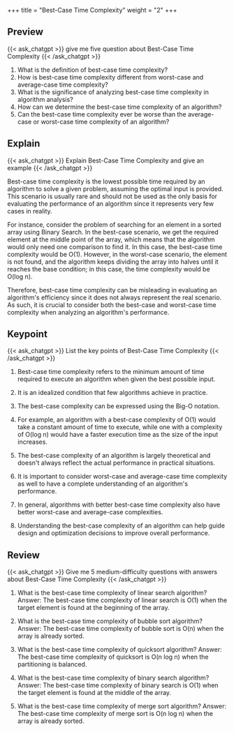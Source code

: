 +++
title = "Best-Case Time Complexity"
weight = "2"
+++
## Preview
{{< ask_chatgpt >}}
give me five question about Best-Case Time Complexity
{{< /ask_chatgpt >}}



1. What is the definition of best-case time complexity?
2. How is best-case time complexity different from worst-case and average-case time complexity?
3. What is the significance of analyzing best-case time complexity in algorithm analysis?
4. How can we determine the best-case time complexity of an algorithm?
5. Can the best-case time complexity ever be worse than the average-case or worst-case time complexity of an algorithm?   

## Explain
{{< ask_chatgpt >}}
Explain Best-Case Time Complexity and give an example
{{< /ask_chatgpt >}}



Best-case time complexity is the lowest possible time required by an algorithm to solve a given problem, assuming the optimal input is provided. This scenario is usually rare and should not be used as the only basis for evaluating the performance of an algorithm since it represents very few cases in reality. 

For instance, consider the problem of searching for an element in a sorted array using Binary Search. In the best-case scenario, we get the required element at the middle point of the array, which means that the algorithm would only need one comparison to find it. In this case, the best-case time complexity would be O(1). However, in the worst-case scenario, the element is not found, and the algorithm keeps dividing the array into halves until it reaches the base condition; in this case, the time complexity would be O(log n). 

Therefore, best-case time complexity can be misleading in evaluating an algorithm's efficiency since it does not always represent the real scenario. As such, it is crucial to consider both the best-case and worst-case time complexity when analyzing an algorithm's performance.   

## Keypoint
{{< ask_chatgpt >}}
List the key points of Best-Case Time Complexity
{{< /ask_chatgpt >}}



1. Best-case time complexity refers to the minimum amount of time required to execute an algorithm when given the best possible input.

2. It is an idealized condition that few algorithms achieve in practice.

3. The best-case complexity can be expressed using the Big-O notation.

4. For example, an algorithm with a best-case complexity of O(1) would take a constant amount of time to execute, while one with a complexity of O(log n) would have a faster execution time as the size of the input increases.

5. The best-case complexity of an algorithm is largely theoretical and doesn't always reflect the actual performance in practical situations.

6. It is important to consider worst-case and average-case time complexity as well to have a complete understanding of an algorithm's performance.

7. In general, algorithms with better best-case time complexity also have better worst-case and average-case complexities.

8. Understanding the best-case complexity of an algorithm can help guide design and optimization decisions to improve overall performance.   

## Review
{{< ask_chatgpt >}}
Give me 5 medium-difficulty questions with answers about Best-Case Time Complexity
{{< /ask_chatgpt >}}



1. What is the best-case time complexity of linear search algorithm?
Answer: The best-case time complexity of linear search is O(1) when the target element is found at the beginning of the array.

2. What is the best-case time complexity of bubble sort algorithm?
Answer: The best-case time complexity of bubble sort is O(n) when the array is already sorted.

3. What is the best-case time complexity of quicksort algorithm?
Answer: The best-case time complexity of quicksort is O(n log n) when the partitioning is balanced.

4. What is the best-case time complexity of binary search algorithm?
Answer: The best-case time complexity of binary search is O(1) when the target element is found at the middle of the array.

5. What is the best-case time complexity of merge sort algorithm?
Answer: The best-case time complexity of merge sort is O(n log n) when the array is already sorted.   

